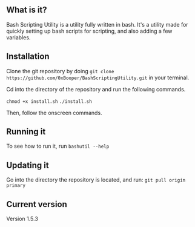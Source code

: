## What is it?

Bash Scripting Utility is a utility fully written in bash. It's a utility made for quickly setting up bash scripts for scripting, and also adding a few variables.

## Installation

Clone the git repository by doing `git clone https://github.com/0xBooper/BashScriptingUtility.git` in your terminal.

Cd into the directory of the repository and run the following commands.

`chmod +x install.sh`
`./install.sh`

Then, follow the onscreen commands.

## Running it

To see how to run it, run `bashutil --help`

## Updating it

Go into the directory the repository is located, and run: `git pull origin primary`

## Current version
Version 1.5.3
